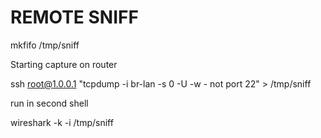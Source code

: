 # REMOTE SNIFF


mkfifo /tmp/sniff

Starting capture on router

ssh root@1.0.0.1 "tcpdump -i br-lan -s 0 -U -w - not port 22" > /tmp/sniff

run in second shell

wireshark -k -i /tmp/sniff